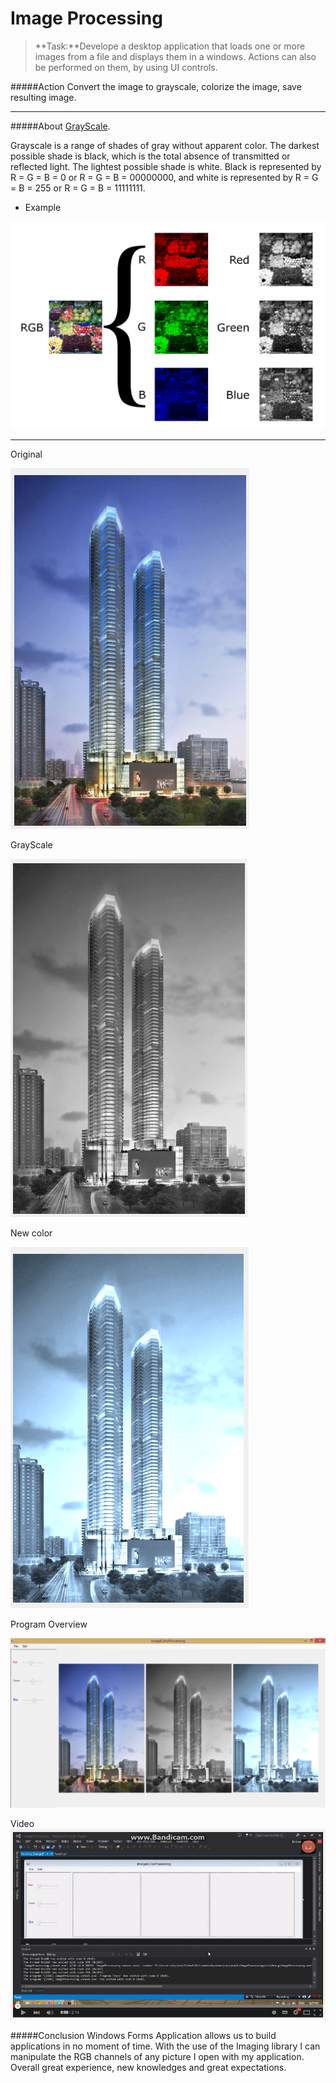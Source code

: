 Image Processing
===================

> **Task:**Develope a desktop application that loads one or more images from a file and displays them in a windows. Actions can also be performed on them, by using UI controls.

#####Action
 Convert the image to grayscale, colorize the image, save resulting image.

-------------------

#####About [GrayScale][ref1].

Grayscale is a range of shades of gray without apparent color. The darkest possible shade is black, which is the total absence of transmitted or reflected light. The lightest possible shade is white.  Black is represented by R = G = B = 0 or R = G = B = 00000000, and white is represented by R = G = B = 255 or R = G = B = 11111111.

- Example

![screen1](https://raw.githubusercontent.com/NicoBarbaros/ImageProcessing/master/example.png)

-------------------------
Original

![screen1](https://raw.githubusercontent.com/NicoBarbaros/ImageProcessing/master/1.png)

GrayScale

![screen1](https://raw.githubusercontent.com/NicoBarbaros/ImageProcessing/master/2.png)

New color

![screen1](https://raw.githubusercontent.com/NicoBarbaros/ImageProcessing/master/3.png)

Program Overview

![screen1](https://raw.githubusercontent.com/NicoBarbaros/ImageProcessing/master/4.png)

Video
[![ScreenShot](https://raw.githubusercontent.com/NicoBarbaros/ImageProcessing/master/5.png)](https://www.youtube.com/watch?v=9eyg7w4U5Sw&feature=youtu.be)

#####Conclusion
Windows Forms Application allows us to build applications in no moment of time. With the use of the Imaging library I can manipulate the RGB channels of any picture I open with my application. Overall great experience, new knowledges and great expectations.

 [ref1]: http://whatis.techtarget.com/definition/grayscale